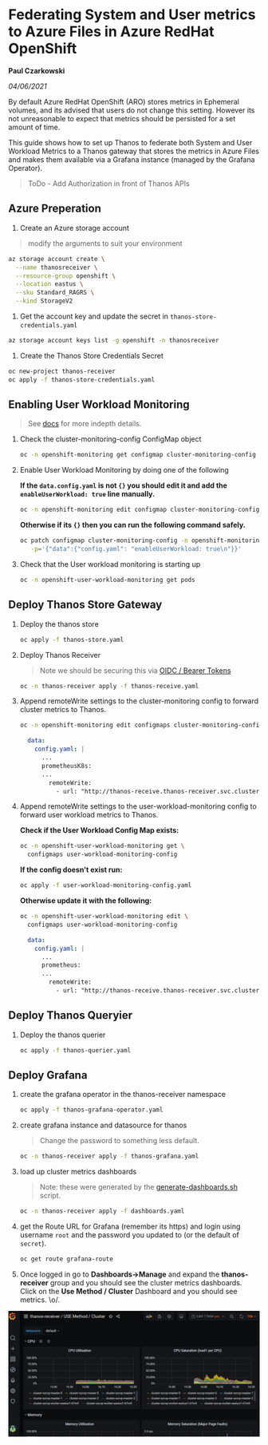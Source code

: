 # Federating System and User metrics to Azure Files in Azure RedHat OpenShift

**Paul Czarkowski**

*04/06/2021*

By default Azure RedHat OpenShift (ARO) stores metrics in Ephemeral volumes, and its advised that users do not change this setting. However its not unreasonable to expect that metrics should be persisted for a set amount of time.

This guide shows how to set up Thanos to federate both System and User Workload Metrics to a Thanos gateway that stores the metrics in Azure Files and makes them available via a Grafana instance (managed by the Grafana Operator).

> ToDo - Add Authorization in front of Thanos APIs

## Azure Preperation

1. Create an Azure storage account

> modify the arguments to suit your environment

```bash
az storage account create \
  --name thanosreceiver \
  --resource-group openshift \
  --location eastus \
  --sku Standard_RAGRS \
  --kind StorageV2
```

1. Get the account key and update the secret in `thanos-store-credentials.yaml`

```bash
az storage account keys list -g openshift -n thanosreceiver
```

1. Create the Thanos Store Credentials Secret

```bash
oc new-project thanos-receiver
oc apply -f thanos-store-credentials.yaml
```

## Enabling User Workload Monitoring

> See [docs](https://docs.openshift.com/container-platform/4.7/monitoring/enabling-monitoring-for-user-defined-projects.html) for more indepth details.

1. Check the cluster-monitoring-config ConfigMap object

    ```bash
    oc -n openshift-monitoring get configmap cluster-monitoring-config -o yaml
    ```

1. Enable User Workload Monitoring by doing one of the following

    **If the `data.config.yaml` is not `{}` you should edit it and add the `enableUserWorkload: true` line manually.**

    ```bash
    oc -n openshift-monitoring edit configmap cluster-monitoring-config
    ```

    **Otherwise if its `{}` then you can run the following command safely.**

    ```bash
    oc patch configmap cluster-monitoring-config -n openshift-monitoring \
       -p='{"data":{"config.yaml": "enableUserWorkload: true\n"}}'
    ```

1. Check that the User workload monitoring is starting up

    ```bash
    oc -n openshift-user-workload-monitoring get pods
    ```

## Deploy Thanos Store Gateway

<!--

> we should be able to skip this because its in the yaml now.

1. Create a service account for the Thanos Store Gateway

    ```bash
    oc -n thanos-receiver create serviceaccount thanos-store-gateway
    oc -n thanos-receiver adm policy add-scc-to-user anyuid -z thanos-store-gateway
    ```
-->

1. Deploy the thanos store

    ```bash
    oc apply -f thanos-store.yaml
    ```

1. Deploy Thanos Receiver

    > Note we should be securing this via [OIDC / Bearer Tokens](https://www.openshift.com/blog/federated-prometheus-with-thanos-receive)

    ```bash
    oc -n thanos-receiver apply -f thanos-receive.yaml
    ```

1. Append remoteWrite settings to the cluster-monitoring config to forward cluster metrics to Thanos.

    ```bash
    oc -n openshift-monitoring edit configmaps cluster-monitoring-config
    ```

    ```yaml
      data:
        config.yaml: |
          ...
          prometheusK8s:
          ...
            remoteWrite:
              - url: "http://thanos-receive.thanos-receiver.svc.cluster.local:9091/api/v1/receive"
    ```

1. Append remoteWrite settings to the user-workload-monitoring config to forward user workload metrics to Thanos.

    **Check if the User Workload Config Map exists:**

    ```bash
    oc -n openshift-user-workload-monitoring get \
      configmaps user-workload-monitoring-config
    ```

    **If the config doesn't exist run:**

    ```bash
    oc apply -f user-workload-monitoring-config.yaml
    ```

    **Otherwise update it with the following:**

    ```bash
    oc -n openshift-user-workload-monitoring edit \
      configmaps user-workload-monitoring-config
    ```

    ```yaml
      data:
        config.yaml: |
          ...
          prometheus:
          ...
            remoteWrite:
              - url: "http://thanos-receive.thanos-receiver.svc.cluster.local:9091/api/v1/receive"
    ```


## Deploy Thanos Queryier

1. Deploy the thanos querier

    ```bash
    oc apply -f thanos-querier.yaml
    ```

## Deploy Grafana

1. create the grafana operator in the thanos-receiver namespace

    ```bash
    oc apply -f thanos-grafana-operator.yaml
    ```

1. create grafana instance and datasource for thanos

    > Change the password to something less default.

    ```bash
    oc -n thanos-receiver apply -f thanos-grafana.yaml
    ```

1. load up cluster metrics dashboards

    > Note: these were generated by the [generate-dashboards.sh](generate-dashboards.sh) script.

    ```bash
    oc -n thanos-receiver apply -f dashboards.yaml
    ```

1. get the Route URL for Grafana (remember its https) and login using username `root` and the password you updated to (or the default of `secret`).

    ```bash
    oc get route grafana-route
    ```

1. Once logged in go to **Dashboards->Manage** and expand the **thanos-receiver** group and you should see the cluster metrics dashboards.  Click on the **Use Method / Cluster** Dashboard and you should see metrics.  \o/.

![screenshot of grafana with federated cluster metrics](./grafana-metrics.png)